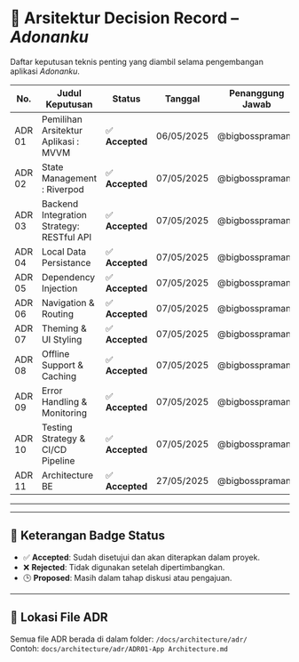 # 📘 Arsitektur Decision Record – *Adonanku*

Daftar keputusan teknis penting yang diambil selama pengembangan aplikasi *Adonanku*.

| No.     | Judul Keputusan                                   | Status          | Tanggal     | Penanggung Jawab     |
|---------|--------------------------------------------------|-----------------|-------------|-----------------------|
| ADR 01  | Pemilihan Arsitektur Aplikasi : MVVM             | ✅ **Accepted** | 06/05/2025  | @bigbosspramana       |
| ADR 02  | State Management : Riverpod                      | ✅ **Accepted** | 07/05/2025  | @bigbosspramana       |
| ADR 03  | Backend Integration Strategy: RESTful API        | ✅ **Accepted** | 07/05/2025  | @bigbosspramana       |
| ADR 04  | Local Data Persistance                           | ✅ **Accepted** | 07/05/2025           | @bigbosspramana                     |
| ADR 05  | Dependency Injection                             | ✅ **Accepted** | 07/05/2025           | @bigbosspramana                     |
| ADR 06  | Navigation & Routing                             | ✅ **Accepted** | 07/05/2025           | @bigbosspramana                     |
| ADR 07  | Theming & UI Styling                             | ✅ **Accepted** | 07/05/2025           | @bigbosspramana                     |
| ADR 08  | Offline Support & Caching                        | ✅ **Accepted** | 07/05/2025           | @bigbosspramana                     |
| ADR 09  | Error Handling & Monitoring                      | ✅ **Accepted** | 07/05/2025           | @bigbosspramana                     |
| ADR 10  | Testing Strategy & CI/CD Pipeline                | ✅ **Accepted** | 07/05/2025           | @bigbosspramana                     |                
| ADR 11  |  Architecture BE                | ✅ **Accepted** | 27/05/2025           | @bigbosspramana                     |                

---

---

## 🔖 Keterangan Badge Status
- ✅ **Accepted**: Sudah disetujui dan akan diterapkan dalam proyek.
- ❌ **Rejected**: Tidak digunakan setelah dipertimbangkan.
- 🕒 **Proposed**: Masih dalam tahap diskusi atau pengajuan.

---

## 📂 Lokasi File ADR
Semua file ADR berada di dalam folder: `/docs/architecture/adr/`  
Contoh: `docs/architecture/adr/ADR01-App Architecture.md`